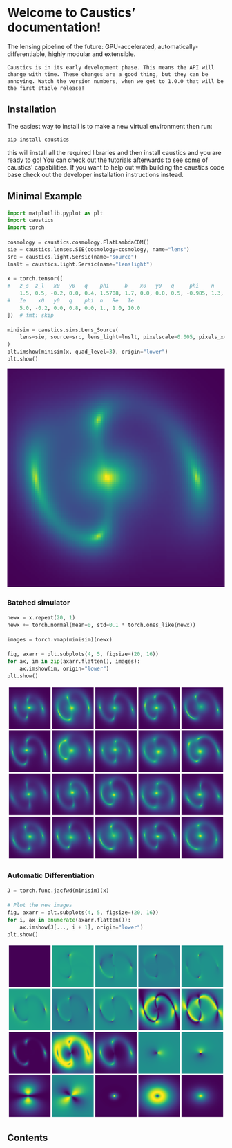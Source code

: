 # Welcome to Caustics’ documentation!

The lensing pipeline of the future: GPU-accelerated,
automatically-differentiable, highly modular and extensible.

```{note}
Caustics is in its early development phase. This means the API will change with time. These changes are a good thing, but they can be annoying. Watch the version numbers, when we get to 1.0.0 that will be the first stable release!
```

## Installation

The easiest way to install is to make a new virtual environment then run:

```console
pip install caustics
```

this will install all the required libraries and then install caustics and you
are ready to go! You can check out the tutorials afterwards to see some of
caustics' capabilities. If you want to help out with building the caustics code
base check out the developer installation instructions instead.

## Minimal Example

```python
import matplotlib.pyplot as plt
import caustics
import torch

cosmology = caustics.cosmology.FlatLambdaCDM()
sie = caustics.lenses.SIE(cosmology=cosmology, name="lens")
src = caustics.light.Sersic(name="source")
lnslt = caustics.light.Sersic(name="lenslight")

x = torch.tensor([
#   z_s  z_l   x0   y0   q    phi     b    x0   y0   q     phi    n    Re
    1.5, 0.5, -0.2, 0.0, 0.4, 1.5708, 1.7, 0.0, 0.0, 0.5, -0.985, 1.3, 1.0,
#   Ie    x0   y0   q    phi  n   Re   Ie
    5.0, -0.2, 0.0, 0.8, 0.0, 1., 1.0, 10.0
])  # fmt: skip

minisim = caustics.sims.Lens_Source(
    lens=sie, source=src, lens_light=lnslt, pixelscale=0.005, pixels_x=1000
)
plt.imshow(minisim(x, quad_level=3), origin="lower")
plt.show()
```

![Caustics lensed image](../../media/minimal_example.png)

### Batched simulator

```python
newx = x.repeat(20, 1)
newx += torch.normal(mean=0, std=0.1 * torch.ones_like(newx))

images = torch.vmap(minisim)(newx)

fig, axarr = plt.subplots(4, 5, figsize=(20, 16))
for ax, im in zip(axarr.flatten(), images):
    ax.imshow(im, origin="lower")
plt.show()
```

![Batched Caustics lensed images](../../media/minisim_vmap.png)

### Automatic Differentiation

```python
J = torch.func.jacfwd(minisim)(x)

# Plot the new images
fig, axarr = plt.subplots(4, 5, figsize=(20, 16))
for i, ax in enumerate(axarr.flatten()):
    ax.imshow(J[..., i + 1], origin="lower")
plt.show()
```

![Jacobian Caustics lensed image](../../media/minisim_jacobian.png)

## Contents

```{tableofcontents}

```
